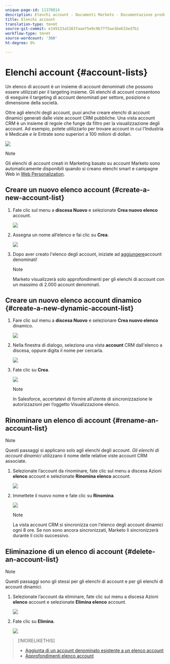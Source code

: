 ```yaml
---
unique-page-id: 11378814
description: Elenchi account - Documenti Marketo - Documentazione prodotto
title: Elenchi account
translation-type: tm+mt
source-git-commit: e149133a5383faaef5e9c9b7775ae36e633ed7b1
workflow-type: tm+mt
source-wordcount: '360'
ht-degree: 0%

---
```



# Elenchi account {#account-lists}

Un elenco di account è un insieme di account denominati che possono essere utilizzati per il targeting insieme. Gli elenchi di account consentono di eseguire il targeting di account denominati per settore, posizione o dimensione della società.

Oltre agli elenchi degli account, puoi anche creare elenchi di account dinamici generati dalle viste account CRM pubbliche. Una vista account CRM è un insieme di regole che funge da filtro per la visualizzazione degli account. Ad esempio, potete utilizzarlo per trovare account in cui l&#39;Industria è Medicale *e le* Entrate sono superiori a 100 milioni di dollari.

![](assets/one.png)

>[!NOTE]
>
>Gli elenchi di account creati in Marketing basato su account Marketo sono automaticamente disponibili quando si creano elenchi smart e campagne Web in [Web Personalization](http://docs.marketo.com/display/DOCS/RTP+Segments).

## Creare un nuovo elenco account {#create-a-new-account-list}

1. Fate clic sul menu a **discesa Nuovo** e selezionate **Crea nuovo elenco** account.

   ![](assets/1a.png)

1. Assegna un nome all’elenco e fai clic su **Crea**.

   ![](assets/three-0.png)

1. Dopo aver creato l&#39;elenco degli account, iniziate ad [aggiungere](http://docs.marketo.com/display/DOCS/Add+an+Existing+Named+Account+to+an+Account+List)account denominati!

   >[!NOTE]
   >
   >Marketo visualizzerà solo approfondimenti per gli elenchi di account con un massimo di 2.000 account denominati.

## Creare un nuovo elenco account dinamico {#create-a-new-dynamic-account-list}

1. Fare clic sul menu a **discesa Nuovo** e selezionare **Crea nuovo elenco** dinamico.

   ![](assets/1.png)

1. Nella finestra di dialogo, seleziona una vista **account** CRM dall&#39;elenco a discesa, oppure digita il nome per cercarla.

   ![](assets/image2017-7-18-9-48-23.png)

1. Fate clic su **Crea**.

   ![](assets/step4.jpg)

   >[!NOTE]
   >
   >In Salesforce, accertatevi di fornire all’utente di sincronizzazione le autorizzazioni per l’oggetto Visualizzazione elenco.

## Rinominare un elenco di account {#rename-an-account-list}

>[!NOTE]
>
>Questi passaggi si applicano solo agli elenchi degli account. *Gli elenchi di account dinamici* utilizzano il nome delle relative viste account CRM associate.

1. Selezionate l’account da rinominare, fate clic sul menu a discesa Azioni **elenco** account e selezionate **Rinomina elenco** account.

   ![](assets/three.png)

1. Immettete il nuovo nome e fate clic su **Rinomina**.

   ![](assets/four.png)

   >[!NOTE]
   >
   >La vista account CRM si sincronizza con l&#39;elenco degli account dinamici ogni 8 ore. Se non sono ancora sincronizzati, Marketo li sincronizzerà durante il ciclo successivo.

## Eliminazione di un elenco di account {#delete-an-account-list}

>[!NOTE]
>
>Questi passaggi sono gli stessi per gli elenchi di account e per gli elenchi di account dinamici.

1. Selezionate l’account da eliminare, fate clic sul menu a discesa Azioni **elenco** account e selezionate **Elimina elenco** account.

   ![](assets/five.png)

1. Fate clic su **Elimina**.

   ![](assets/six.png)

>[!MORELIKETHIS]
>
>* [Aggiunta di un account denominato esistente a un elenco account](named-accounts/add-an-existing-named-account-to-an-account-list.md)
>* [Approfondimenti elenco account](../../../product-docs/account-based-marketing/measure/account-list-insights.md)

>



